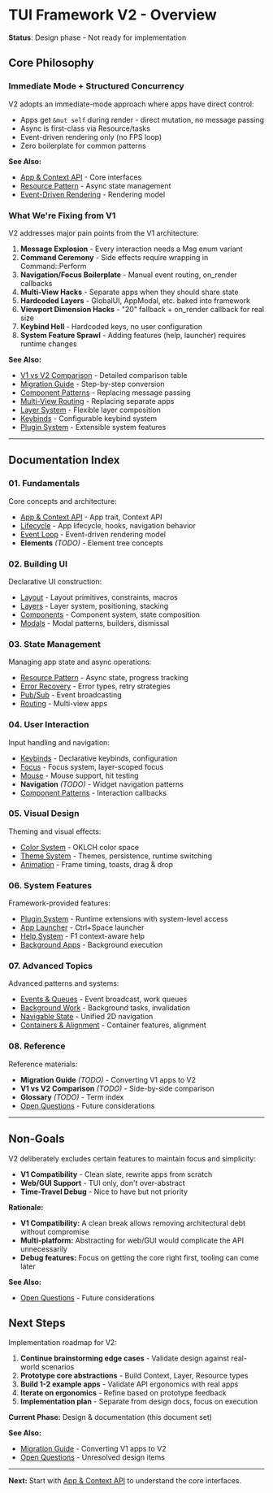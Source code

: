# TUI Framework V2 - Overview

**Status**: Design phase - Not ready for implementation

## Core Philosophy

### Immediate Mode + Structured Concurrency

V2 adopts an immediate-mode approach where apps have direct control:

- Apps get `&mut self` during render - direct mutation, no message passing
- Async is first-class via Resource/tasks
- Event-driven rendering only (no FPS loop)
- Zero boilerplate for common patterns

**See Also:**
- [App & Context API](01-fundamentals/app-and-context.md) - Core interfaces
- [Resource Pattern](03-state-management/resource-pattern.md) - Async state management
- [Event-Driven Rendering](01-fundamentals/event-loop.md) - Rendering model

### What We're Fixing from V1

V2 addresses major pain points from the V1 architecture:

1. **Message Explosion** - Every interaction needs a Msg enum variant
2. **Command Ceremony** - Side effects require wrapping in Command::Perform
3. **Navigation/Focus Boilerplate** - Manual event routing, on_render callbacks
4. **Multi-View Hacks** - Separate apps when they should share state
5. **Hardcoded Layers** - GlobalUI, AppModal, etc. baked into framework
6. **Viewport Dimension Hacks** - "20" fallback + on_render callback for real size
7. **Keybind Hell** - Hardcoded keys, no user configuration
8. **System Feature Sprawl** - Adding features (help, launcher) requires runtime changes

**See Also:**
- [V1 vs V2 Comparison](08-reference/v1-vs-v2-comparison.md) - Detailed comparison table
- [Migration Guide](08-reference/migration-guide.md) - Step-by-step conversion
- [Component Patterns](04-user-interaction/component-patterns.md) - Replacing message passing
- [Multi-View Routing](03-state-management/routing.md) - Replacing separate apps
- [Layer System](02-building-ui/layers.md) - Flexible layer composition
- [Keybinds](04-user-interaction/keybinds.md) - Configurable keybind system
- [Plugin System](06-system-features/plugin-system.md) - Extensible system features

---

## Documentation Index

### 01. Fundamentals
Core concepts and architecture:
- [App & Context API](01-fundamentals/app-and-context.md) - App trait, Context API
- [Lifecycle](01-fundamentals/lifecycle.md) - App lifecycle, hooks, navigation behavior
- [Event Loop](01-fundamentals/event-loop.md) - Event-driven rendering model
- **Elements** *(TODO)* - Element tree concepts

### 02. Building UI
Declarative UI construction:
- [Layout](02-building-ui/layout.md) - Layout primitives, constraints, macros
- [Layers](02-building-ui/layers.md) - Layer system, positioning, stacking
- [Components](02-building-ui/components.md) - Component system, state composition
- [Modals](02-building-ui/modals.md) - Modal patterns, builders, dismissal

### 03. State Management
Managing app state and async operations:
- [Resource Pattern](03-state-management/resource-pattern.md) - Async state, progress tracking
- [Error Recovery](03-state-management/error-recovery.md) - Error types, retry strategies
- [Pub/Sub](03-state-management/pubsub.md) - Event broadcasting
- [Routing](03-state-management/routing.md) - Multi-view apps

### 04. User Interaction
Input handling and navigation:
- [Keybinds](04-user-interaction/keybinds.md) - Declarative keybinds, configuration
- [Focus](04-user-interaction/focus.md) - Focus system, layer-scoped focus
- [Mouse](04-user-interaction/mouse.md) - Mouse support, hit testing
- **Navigation** *(TODO)* - Widget navigation patterns
- [Component Patterns](04-user-interaction/component-patterns.md) - Interaction callbacks

### 05. Visual Design
Theming and visual effects:
- [Color System](05-visual-design/color-system.md) - OKLCH color space
- [Theme System](05-visual-design/theme-system.md) - Themes, persistence, runtime switching
- [Animation](05-visual-design/animation.md) - Frame timing, toasts, drag & drop

### 06. System Features
Framework-provided features:
- [Plugin System](06-system-features/plugin-system.md) - Runtime extensions with system-level access
- [App Launcher](06-system-features/app-launcher.md) - Ctrl+Space launcher
- [Help System](06-system-features/help-system.md) - F1 context-aware help
- [Background Apps](06-system-features/background-apps.md) - Background execution

### 07. Advanced Topics
Advanced patterns and systems:
- [Events & Queues](07-advanced/events-and-queues.md) - Event broadcast, work queues
- [Background Work](07-advanced/background-work.md) - Background tasks, invalidation
- [Navigable State](07-advanced/navigable-state.md) - Unified 2D navigation
- [Containers & Alignment](07-advanced/containers-alignment.md) - Container features, alignment

### 08. Reference
Reference materials:
- **Migration Guide** *(TODO)* - Converting V1 apps to V2
- **V1 vs V2 Comparison** *(TODO)* - Side-by-side comparison
- **Glossary** *(TODO)* - Term index
- [Open Questions](08-reference/open-questions.md) - Future considerations

---

## Non-Goals

V2 deliberately excludes certain features to maintain focus and simplicity:

- **V1 Compatibility** - Clean slate, rewrite apps from scratch
- **Web/GUI Support** - TUI only, don't over-abstract
- **Time-Travel Debug** - Nice to have but not priority

**Rationale:**
- **V1 Compatibility:** A clean break allows removing architectural debt without compromise
- **Multi-platform:** Abstracting for web/GUI would complicate the API unnecessarily
- **Debug features:** Focus on getting the core right first, tooling can come later

**See Also:**
- [Open Questions](08-reference/open-questions.md) - Future considerations

## Next Steps

Implementation roadmap for V2:

1. **Continue brainstorming edge cases** - Validate design against real-world scenarios
2. **Prototype core abstractions** - Build Context, Layer, Resource types
3. **Build 1-2 example apps** - Validate API ergonomics with real apps
4. **Iterate on ergonomics** - Refine based on prototype feedback
5. **Implementation plan** - Separate from design docs, focus on execution

**Current Phase:** Design & documentation (this document set)

**See Also:**
- [Migration Guide](08-reference/migration-guide.md) - Converting V1 apps to V2
- [Open Questions](08-reference/open-questions.md) - Unresolved design items

---

**Next:** Start with [App & Context API](01-fundamentals/app-and-context.md) to understand the core interfaces.
